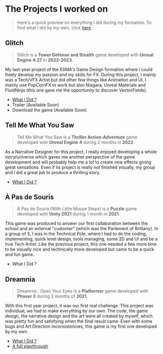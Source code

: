 # The Projects I worked on

> Here's a quick preview on everything I did during my formation. To find what I did by my own, click [here]().

## Glitch

> Glitch is a **Tower Defense and Stealth** game developed with **Unreal Engine 4.27** in **2022-2023**.

My last-year project of the ESMA's Game Design formation where I could freely develop my passion and my skills for FX. During this project, I mainly was a Tech/VFX Artist but did other few things like Animation and UI. I mainly use PopCornFX to work but also Niagara, Unreal Materials and FluidNinja (this one gave me the opportunity to discover VectorFields).

- [What I Did ?](https://github.com/MatthieuAUBERT/MatthieuAUBERT.github.io/blob/main/Projects/SchoolProjects/Glitch/Glitch.md)
- Trailer (Available Soon)
- Download the game (Available Soon)

## Tell Me What You Saw

> Tell Me What You Saw is a **Thriller Action-Adventure** game developed with **Unreal Engine 4** during  2 months in **2022**.

As a Narrative Designer for this project, I really enjoyed developing a whole story/universe which gaves me another perspective of the game development and will probably help me a lot to create new effects giving great sensations. Even if tis project is really not finished visually, my group and I did a great job to produce a thrilling story.

- [What I Did ?](https://github.com/MatthieuAUBERT/MatthieuAUBERT.github.io/blob/main/Projects/SchoolProjects/TellMeWhatYouSaw.md)

## À Pas de Souris

> À Pas de Souris (With Little Mouse Steps) is a **Puzzle** game developed with **Unity 2021** during 1 month in **2021**.

This game was produced to answer our first collaboration between the school and an external "customer" (which was the Parlement of Brittany). In a group of 3, I was in the Technical Pole, where I had to do the coding, implementing, quick level design, tools managing, some 2D and UI and be a true Tech Artist. Like the previous project, this one needed a few more time to be visually nice and technically more developed but came to be a quick and fun game.

- What I Did ?

## Dreamnia

> Dreamnia : Open Your Eyes is a **Platformer** game developed with **Phaser 3** during 2 months of **2021**.

With this first year project, it was our first real challenge. This project was individual, we had to make everything by our own. The code, the game design, the narrative design and the art were all created by myself, which was pretty fun and satisfying when the final result came. Even with some bugs and Art Direction inconsistencies, this game is my first one developed by my own.

- [What I Did ?](https://github.com/MatthieuAUBERT/MatthieuAUBERT.github.io/blob/main/Projects/SchoolProjects/Dreamnia.md)
- [A full playthrough](https://youtu.be/tyygOTL3HG0)
